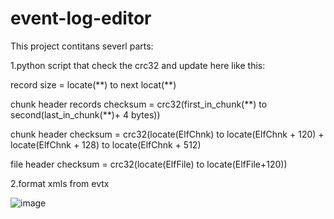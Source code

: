 # event-log-editor
This project contitans severl parts:

1.python script that check the crc32 and update here like this:

record size = locate(\*\*) to next locat(\*\*)

chunk header records checksum = crc32(first_in_chunk(\*\*) to second(last_in_chunk(\*\*)+ 4 bytes))

chunk header checksum = crc32(locate(ElfChnk) to locate(ElfChnk + 120) +  locate(ElfChnk + 128) to locate(ElfChnk + 512)

file header checksum = crc32(locate(ElfFile) to locate(ElfFile+120))

2.format xmls from evtx


![image](https://user-images.githubusercontent.com/48227040/149730000-bc3b1ef7-9332-4716-81da-0ac5f0f0f6b9.png)
